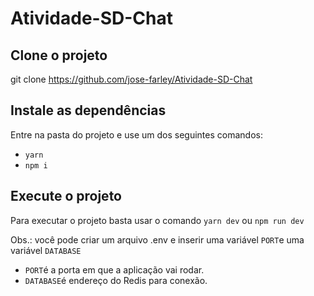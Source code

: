 # Atividade-SD-Chat

## Clone o projeto

git clone https://github.com/jose-farley/Atividade-SD-Chat

## Instale as dependências

Entre na pasta do projeto e use um dos seguintes comandos:
 - `yarn`
 - `npm i`

## Execute o projeto

Para executar o projeto basta usar o comando `yarn dev` ou `npm run dev`

Obs.: você pode criar um arquivo .env e inserir uma variável `PORT`e uma variável `DATABASE`

- `PORT`é a porta em que a aplicação vai rodar.
- `DATABASE`é endereço do Redis para conexão.
